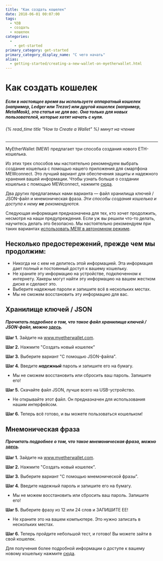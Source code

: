 ```yaml
---
title: "Как создать кошелек"
date: 2018-06-01 00:07:00
tags:
  - ЧЗВ
  - создать
  - кошелек
categories:
  - 
    - get-started
primary_category: get-started
primary_category_display_name: "С чего начать"
alias:
  - getting-started/creating-a-new-wallet-on-myetherwallet.html
---
```


# **Как создать кошелек**

##### Если в настоящее время вы используете аппаратный кошелек (например, Ledger или Trezor) или другой кошелек (например, MetaMask), эта статья не для вас. Она только для новых пользователей, которые хотят начать с нуля.

###### {% read_time title "How to Create a Wallet" %} минут на чтение

* * *

MyEtherWallet (MEW) предлагает три способа создания нового ETH-кошелька.

Из этих трех способов мы настоятельно рекомендуем выбрать создание кошелька с помощью нашего приложения для смартфона MEWconnect. Это лучший вариант для обеспечения защиты и надежного хранения вашей информации. Чтобы узнать больше о создании кошелька с помощью MEWconnect, нажмите [сюда](/@@@@@@/mewconnect/mewconnect-101-create/).

Два других предлагаемых нами варианта — файл хранилища ключей / JSON-файл и мнемоническая фраза. *Эти способы создания кошелька и доступа к нему **не** рекомендуются.*

Следующая информация предназначена для тех, кто хочет продолжить, несмотря на наши предупреждения. Если уж вы решили что-то делать, научитесь делать это безопасно. Мы настоятельно рекомендуем при таких вариантах [использовать MEW в автономном режиме](/@@@@@@/offline/offline-mew-looks-weird/).

## **Несколько предостережений, прежде чем мы продолжим:**

* Никогда ни с кем не делитесь этой информацией. Эта информация дает полный и постоянный доступ к вашему кошельку.
* Не храните эту информацию на устройстве, подключенном к интернету. Хакеры могут найти эту информацию на вашем жестком диске и сделают это. 
* Выберите надежные пароли и запишите всё в нескольких местах.
* Мы не сможем восстановить эту информацию для вас.

## **Хранилище ключей / JSON**

#### *Прочитать подробнее о том, что такое файл хранилища ключей / JSON-файл, можно [здесь](/@@@@@@/security-and-privacy/what-is-a-keystore-file/).*

**Шаг 1.** Зайдите на www.myetherwallet.com.

**Шаг 2.** Нажмите "Создать новый кошелек"

**Шаг 3.** Выберите вариант "С помощью JSON-файла".

**Шаг 4.** Введите ***надежный*** пароль и запишите его на бумагу.

* Мы не сможем восстановить или сбросить ваш пароль. Запишите его!

**Шаг 5.** Скачайте файл JSON, лучше всего на USB-устройство.

* Не открывайте этот файл. Он предназначен для использования нашим интерфейсом.

**Шаг 6.** Теперь всё готово, и вы можете пользоваться кошельком!

## **Мнемоническая фраза**

#### *Прочитать подробнее о том, что такое мнемоническая фраза, можно [здесь](/@@@@@@/security-and-privacy/what-is-a-mnemonic-phrase/).*

**Шаг 1.** Зайдите на www.myetherwallet.com.

**Шаг 2.** Нажмите "Создать новый кошелек".

**Шаг 3.** Выберите вариант "С помощью мнемонической фразы".

**Шаг 4.** Введите надежный пароль и запишите его на бумагу.

* Мы не можем восстановить или сбросить ваш пароль. Запишите его!

**Шаг 5.** Выберите фразу из 12 или 24 слов и ЗАПИШИТЕ ЕЕ!

* Не храните это на вашем компьютере. Это нужно записать в нескольких местах.

**Шаг 6.** Теперь пройдите небольшой тест, и готово! Вы можете зайти в свой кошелек.

Для получения более подробной информации о доступе к вашему новому кошельку нажмите [сюда](/@@@@@@/getting-started/how-to-access-your-wallet/).